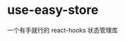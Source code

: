 # use-easy-store

[//]: # '[![NPM version](https://img.shields.io/npm/v/@scumon/unit-conversion.svg?style=flat)](https://npmjs.org/package/@scumon/unit-conversion) [![NPM downloads](http://img.shields.io/npm/dm/@scumon/unit-conversion.svg?style=flat)](https://npmjs.org/package/@scumon/unit-conversion)'

一个有手就行的 react-hooks 状态管理库
